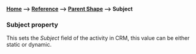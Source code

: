 __[Home](/) --> [Reference](/ref)  -->  [Parent Shape](javascript:history.back()) --> Subject__

### Subject property

This sets the *Subject* field of the activity in CRM, this value can be either static or dynamic.
